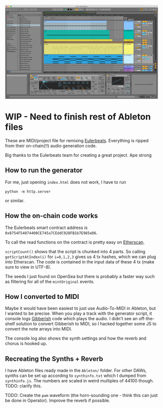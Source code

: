 ![Ableton Screenshot](screenshot.png)

# WIP - Need to finish rest of Ableton files

These are MIDI/project file for remixing [Eulerbeats](https://eulerbeats.com/).
Everything is ripped from their on-chain(!!) audio generation code.

Big thanks to the Eulerbeats team for creating a great project. Ape strong

## How to run the generator
For me, just opening `index.html` does not work, I have to run

```
python -m http.server
```

or similar.

## How the on-chain code works

The Eulerbeats smart contract address is
`0x8754F54074400CE745a7CEddC928FB1b7E985eD6`.

To call the read functions on the contract is pretty easy on
[Etherscan](https://etherscan.io/address/0x8754F54074400CE745a7CEddC928FB1b7E985eD6#readContract).

`scriptCount()` shows that the script is chunked into 4 parts. So calling
`getScriptAtIndex(i)` for `i=0,1,2,3` gives us 4 tx hashes, which we can plug
into Etherscan. The code is contained in the input data of these 4 tx
(make sure to view in UTF-8).

The seeds I just found on OpenSea but there is probably a faster way such as filtering
for all of the `mintOriginal` events.

## How I converted to MIDI
Maybe it would have been easiest to just use Audio-To-MIDI in Ableton,
but I wanted to be precise. When you play a track with the generator script,
it console logs [Gibberish](https://github.com/gibber-cc/gibberish)
code which plays the audio. I didn't see an off-the-shelf solution to
convert Gibberish to MIDI, so I hacked together some JS to convert the note arrays
into MIDI.

The console log also shows the synth settings and how the reverb and chorus is hooked up.

## Recreating the Synths + Reverb

I have Ableton files ready made in the `Ableton/` folder. For other DAWs, synths can be set up
according to `synthinfo.txt` which I dumped from `synthinfo.js`. The numbers are scaled in weird multiples of 44100 though.
TODO: clarify this.

TODO: Create the `pwm` waveform (the horn-sounding one - think this can just be done in Operator). Improve the reverb if possible.
